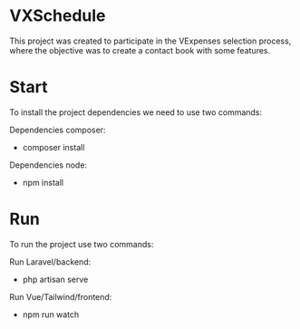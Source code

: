 # VXSchedule
This project was created to participate in the VExpenses selection process, where the objective was to create a contact book with some features.

# Start
To install the project dependencies we need to use two commands:

Dependencies composer:
- composer install

Dependencies node:
- npm install

# Run
To run the project use two commands:

Run Laravel/backend:
- php artisan serve

Run Vue/Tailwind/frontend:
- npm run watch
